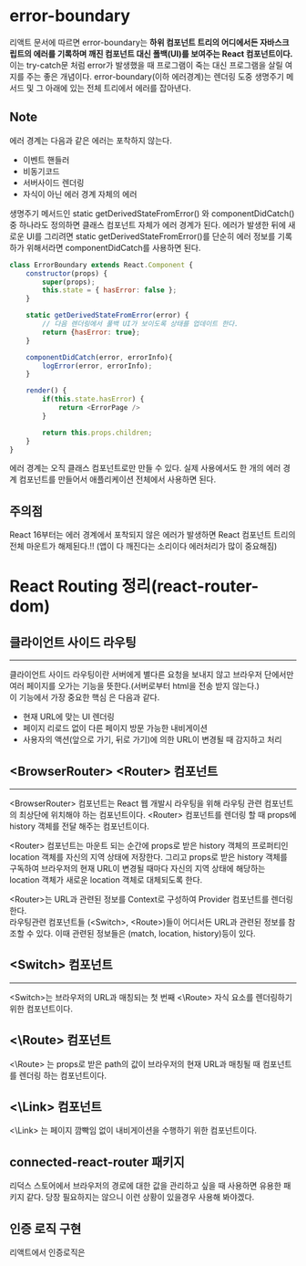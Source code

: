 # error-boundary

리액트 문서에 따르면 error-boundary는 **하위 컴포넌트 트리의 어디에서든 자바스크립트의 에러를 기록하며 깨진 컴포넌트 대신 폴백(UI)를 보여주는 React 컴포넌트이다.**  
이는 try-catch문 처럼 error가 발생했을 때 프로그램이 죽는 대신 프로그램을 살릴 여지를 주는 좋은 개념이다. error-boundary(이하 에러경계)는 렌더링 도중 생명주기 메서드 및 그 아래에 있는 전체 트리에서 에러를 잡아낸다.

## Note
에러 경계는 다음과 같은 에러는 포착하지 않는다.
- 이벤트 핸들러
- 비동기코드
- 서버사이드 렌더링
- 자식이 아닌 에러 경계 자체의 에러

생명주기 메서드인 static getDerivedStateFromError() 와 componentDidCatch()중 하나라도 정의하면 클래스 컴포넌트 자체가 에러 경계가 된다. 에러가 발생한 뒤에 새로운 UI를 그리려면 static getDerivedStateFromError()를 단순히 에러 정보를 기록하가 위해서라면 componentDidCatch를 사용하면 된다.

```js
class ErrorBoundary extends React.Component {
    constructor(props) {
        super(props);
        this.state = { hasError: false };
    }

    static getDerivedStateFromError(error) {
        // 다음 렌더링에서 풀백 UI가 보이도록 상태를 업데이트 한다.
        return {hasError: true};
    }

    componentDidCatch(error, errorInfo){
        logError(error, errorInfo);
    }

    render() {
        if(this.state.hasError) {
            return <ErrorPage />
        }

        return this.props.children;
    }
}
```

에러 경계는 오직 클래스 컴포넌트로만 만들 수 있다. 실제 사용에서도 한 개의 에러 경계 컴포넌트를 만들어서 애플리케이션 전체에서 사용하면 된다.

## 주의점

React 16부터는 에러 경계에서 포착되지 않은 에러가 발생하면 React 컴포넌트 트리의 전체 마운트가 해제된다.!! (앱이 다 깨진다는 소리이다 에러처리가 많이 중요해짐)

# React Routing 정리(react-router-dom)

## 클라이언트 사이드 라우팅
---
클라이언트 사이드 라우팅이란 서버에게 별다른 요청을 보내지 않고 브라우저 단에서만 여러 페이지를 오가는 기능을 뜻한다.(서버로부터 html을 전송 받지 않는다.)  
이 기능에서 가장 중요한 핵심 은 다음과 같다.

- 현재 URL에 맞는 UI 렌더링
- 페이지 리로드 없이 다른 페이지 방문 가능한 내비게이션
- 사용자의 액션(앞으로 가기, 뒤로 가기)에 의한 URL이 변경될 때 감지하고 처리


## \<BrowserRouter\> \<Router\> 컴포넌트
---

\<BrowserRouter> 컴포넌트는 React 웹 개발시 라우팅을 위해 라우팅 관련 컴포넌트의 최상단에 위치해야 하는 컴포넌트이다. \<Router> 컴포넌트를 렌더링 할 때 props에 history 객체를 전달 해주는 컴포넌트이다.

\<Router> 컴포넌트는 마운트 되는 순간에 props로 받은 history 객체의 프로퍼티인 location 객체를 자신의 지역 상태에 저장한다. 그리고 props로 받은 history 객체를 구독하여 브라우저의 현재 URL이 변경될 때마다 자신의 지역 상태에 해당하는 location 객체가 새로운 location 객체로 대체되도록 한다.

\<Router>는 URL과 관련된 정보를 Context로 구성하여 Provider 컴포넌트를 렌더링한다.  
라우팅관련 컴포넌트들 (\<Switch>, \<Route>)들이 어디서든 URL과 관련된 정보를 참조할 수 있다. 이때 관련된 정보들은 (match, location, history)등이 있다.

## \<Switch\> 컴포넌트
---

\<Switch\>는 브라우저의 URL과 매칭되는 첫 번째 <\Route> 자식 요소를 렌더링하기 위한 컴포넌트이다.

## <\Route> 컴포넌트

<\Route> 는 props로 받은 path의 값이 브라우저의 현재 URL과 매칭될 때 컴포넌트를 렌더링 하는 컴포넌트이다.

## <\Link> 컴포넌트

<\Link> 는 페이지 깜빡임 없이 내비게이션을 수행하기 위한 컴포넌트이다.

## connected-react-router 패키지
리덕스 스토어에서 브라우저의 경로에 대한 값을 관리하고 싶을 때 사용하면 유용한 패키지 같다. 당장 필요하지는 않으니 이런 상황이 있을경우 사용해 봐야겠다.

## 인증 로직 구현

리액트에서 인증로직은 